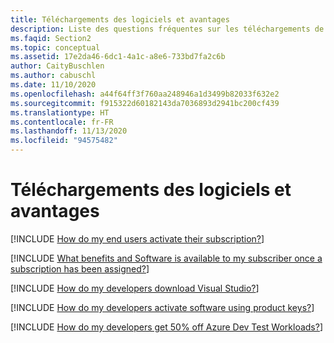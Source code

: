 ```yaml
---
title: Téléchargements des logiciels et avantages
description: Liste des questions fréquentes sur les téléchargements de logiciels et les avantages.
ms.faqid: Section2
ms.topic: conceptual
ms.assetid: 17e2da46-6dc1-4a1c-a8e6-733bd7fa2c6b
author: CaityBuschlen
ms.author: cabuschl
ms.date: 11/10/2020
ms.openlocfilehash: a44f64ff3f760aa248946a1d3499b82033f632e2
ms.sourcegitcommit: f915322d60182143da7036893d2941bc200cf439
ms.translationtype: HT
ms.contentlocale: fr-FR
ms.lasthandoff: 11/13/2020
ms.locfileid: "94575482"
---
```

# <a name="software-downloads-and-benefits"></a>Téléchargements des logiciels et avantages

[!INCLUDE [How do my end users activate their subscription?](includes/activate-subscriptions.md)]

[!INCLUDE [What benefits and Software is available to my subscriber once a subscription has been assigned?](includes/available-benefits.md)]

[!INCLUDE [How do my developers download Visual Studio?](includes/download-visual-studio.md)]

[!INCLUDE [How do my developers activate software using product keys?](includes/activate-with-product-keys.md)]

[!INCLUDE [How do my developers get 50% off Azure Dev Test Workloads?](includes/azure-dev-test-discount.md)]
